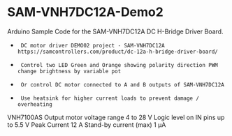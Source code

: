 # SAM-VNH7DC12A-Demo2
Arduino Sample Code for the SAM-VNH7DC12A DC H-Bridge Driver Board. 
 *      DC motor driver DEMO02 project - SAM-VNH7DC12A  https://samcontrollers.com/product/dc-12a-h-bridge-driver-board/
 *      Control two LED Green and Orange showing polarity direction PWM change brightness by variable pot
 *      Or control DC motor connected to A and B outputs of SAM-VNH7DC12A
 *      Use heatsink for higher current loads to prevent damage / overheating

VNH7100AS 
Output motor voltage range	4 to 28 V
Logic level on IN pins	up to 5.5 V
Peak Current	12 A
Stand-by current (max)	1 µA
